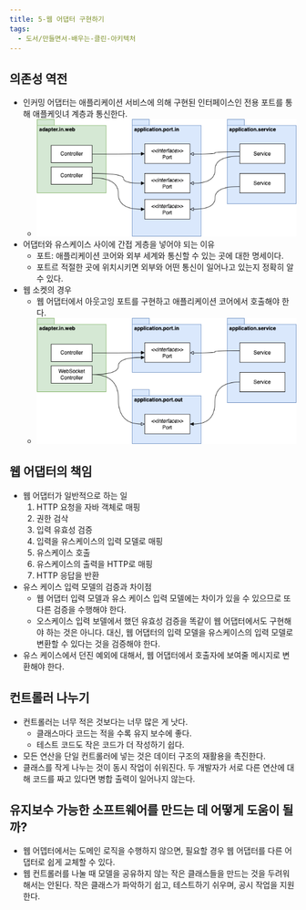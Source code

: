 ```yaml
---
title: 5-웹 어댑터 구현하기
tags:
  - 도서/만들면서-배우는-클린-아키텍처
---
```

## 의존성 역전

- 인커밍 어댑터는 애플리케이션 서비스에 의해 구현된 인터페이스인 전용 포트를 통해 애플케잇녀 계층과 통신한다.
	- ![](assets/Pasted%20image%2020241201214724.png)
- 어댑터와 유스케이스 사이에 간접 게층을 넣어야 되는 이유
	- 포트: 애플리케이션 코어와 외부 세계와 통신할 수 있는 곳에 대한 명세이다.
	- 포트르 적절한 곳에 위치시키면 외부와 어떤 통신이 일어나고 있는지 정확히 알 수 있다.
- 웹 소켓의 경우
	- 웹 어댑터에서 아웃고잉 포트를 구현하고 애플리케이션 코어에서 호출해야 한다.
	- ![](assets/Pasted%20image%2020241201215228.png)

## 웹 어댑터의 책임

- 웹 어댑터가 일반적으로 하는 일 
	1. HTTP 요청을 자바 객체로 매핑
	2. 권한 검삭
	3. 입력 유효성 검증
	4. 입력을 유스케이스의 입력 모델로 매핑
	5. 유스케이스 호출
	6. 유스케이스의 출력을 HTTP로 매핑
	7. HTTP 응답을 반환
- 유스 케이스 입력 모델의 검증과 차이점
	- 웹 어댑터 입력 모델과 유스 케이스 입력 모델에는 차이가 있을 수 있으므로 또 다른 검증을 수행해야 한다.
	- 오스케이스 입력 보델에서 했던 유효성 검증을 똑같이 웹 어댑터에서도 구현해야 하는 것은 아니다. 대신, 웹 어댑터의 입력 모델을 유스케이스의 입력 모델로 변환할 수 있다는 것을 검증해야 한다.
- 유스 케이스에서 던진 예외에 대해서, 웹 어댑터에서 호출자에 보여줄 메시지로 변환해야 한다.

## 컨트롤러 나누기

- 컨트롤러는 너무 적은 것보다는 너무 많은 게 낫다.
	- 클래스마다 코드는 적을 수록 유지 보수에 좋다.
	- 테스트 코드도 작은 코드가 더 작성하기 쉽다.
- 모든 연산을 단일 컨트롤러에 넣는 것은 데이터 구조의 재활용을 촉진한다.
- 클래스를 작게 나누는 것이 동시 작업이 쉬워진다. 두 개발자가 서로 다른 연산에 대해 코드를 짜고 있다면 병합 출력이 일어나지 않는다.

## 유지보수 가능한 소프트웨어를 만드는 데 어떻게 도움이 될까?

- 웹 어뎁터에서는 도메인 로직을 수행하지 않으면, 필요할 경우 웹 어댑터를 다른 어댑터로 쉽게 교체할 수 있다.
- 웹 컨트롤러를 나눌 때 모델을 공유하지 않는 작은 클래스들을 만드는 것을 두려워해서는 안된다. 작은 클래스가 파악하기 쉽고, 테스트하기 쉬우며, 공시 작업을 지원한다.
